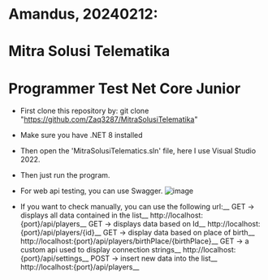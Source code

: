 # Amandus, 20240212:
# Mitra Solusi Telematika
# Programmer Test Net Core Junior

- First clone this repository by:
git clone "https://github.com/Zaq3287/MitraSolusiTelematika"
- Make sure you have .NET 8 installed
- Then open the 'MitraSolusiTelematics.sln' file, here I use Visual Studio 2022.
- Then just run the program.

- For web api testing, you can use Swagger.
![image](https://github.com/Zaq3287/MitraSolusiTelematika/assets/98646806/0828786a-422f-4bdc-be45-ed534971afd3)

- If you want to check manually, you can use the following url:__
  GET -> displays all data contained in the list__
  http://localhost:{port}/api/players__
  GET -> displays data based on Id__
  http://localhost:{port}/api/players/{id}__
  GET ->  display data based on place of birth__
  http://localhost:{port}/api/players/birthPlace/{birthPlace}__
  GET -> a custom api used to display connection strings__
  http://localhost:{port}/api/settings__
  POST -> insert new data into the list__
  http://localhost:{port}/api/players__
